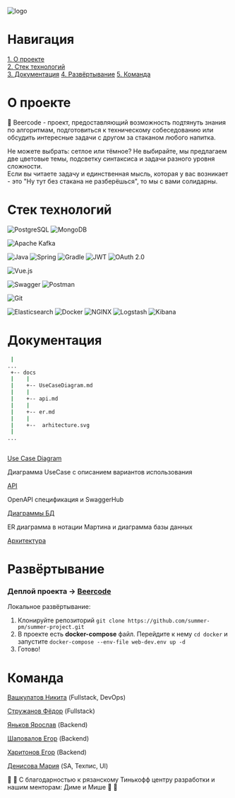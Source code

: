 ![logo](https://github.com/summer-pm/summer-project/blob/feature/docs/docs/pics/logo.png)

# Навигация
[1. О проекте](#description)    
[2. Стек технологий](#techstack)  
[3. Документация](#docs)
[4. Развёртывание](#deploy)
[5. Команда](#team) 


<a name="description"/>

# О проекте
:beer: Beercode - проект, предоставляющий возможность подтянуть знания по алгоритмам, подготовиться к техническому собеседованию  или обсудить интересные задачи с другом за стаканом любого напитка.

Не можете выбрать: сетлое или тёмное? Не выбирайте, мы предлагаем две цветовые темы, подсветку синтаксиса и задачи разного уровня сложности.  
Если вы читаете задачу и единственная мысль, которая у вас возникает - это "Ну тут без стакана не разберёшься", то мы с вами солидарны. 

<a name="techstack"/>

# Стек технологий

![PostgreSQL](https://img.shields.io/badge/PostgreSQL-steelblue?style=for-the-badge&logo=postgresql&logoColor=white) 
![MongoDB](https://img.shields.io/badge/MongoDB-white?style=for-the-badge&logo=mongodb&logoColor=green)

![Apache Kafka](https://img.shields.io/badge/Apache_Kafka-white?style=for-the-badge&logo=apachekafka&logoColor=black)

![Java](https://img.shields.io/badge/Java-white?style=for-the-badge)
![Spring](https://img.shields.io/badge/Spring-white?style=for-the-badge&logo=spring&logoColor=green)
![Gradle](https://img.shields.io/badge/Gradle-midnightblue?style=for-the-badge&logo=gradle&logoColor=white)
![JWT](https://img.shields.io/badge/JWT-white?style=for-the-badge)
![OAuth 2.0](https://img.shields.io/badge/OAuth_2.0-white?style=for-the-badge)

![Vue.js](https://img.shields.io/badge/Vue.js-grey?style=for-the-badge&logo=vuedotjs&logoColor=teal)

![Swagger](https://img.shields.io/badge/Swagger-greenyellow?style=for-the-badge&logo=swagger&logoColor=black)
![Postman](https://img.shields.io/badge/Postman-tomato?style=for-the-badge&logo=postman&logoColor=white)

![Git](https://img.shields.io/badge/Git-white?style=for-the-badge&logo=git&logoColor=red)

![Elasticsearch](https://img.shields.io/badge/Elasticsearch-white?style=for-the-badge&logo=elasticsearch&logoColor=yellow)
![Docker](https://img.shields.io/badge/Docker-darkblue?style=for-the-badge&logo=docker&logoColor=white)
![NGINX](https://img.shields.io/badge/NGINX-white?style=for-the-badge&logo=nginx&logoColor=green)
![Logstash](https://img.shields.io/badge/Logstash-white?style=for-the-badge&logo=logstash&logoColor=yellow)
![Kibana](https://img.shields.io/badge/Kibana-white?style=for-the-badge&logo=kibana&logoColor=hotpink)

<a name="docs"/>

# Документация

```bash
 |
...
 +-- docs
 |    |
 |    +-- UseCaseDiagram.md 
 |    |
 |    +-- api.md
 |    |
 |    +-- er.md
 |    |
 |    +--  arhitecture.svg
 |
...    
        
```
[Use Case Diagram](https://github.com/summer-pm/summer-project/blob/main/docs/UseCaseDiagram.md) 

Диаграмма UseCase с описанием вариантов использования

[API](https://github.com/summer-pm/summer-project/blob/main/docs/api.md) 

OpenAPI спецификация и SwaggerHub

[Диаграммы БД](https://github.com/summer-pm/summer-project/blob/main/docs/er.md) 

ER диаграмма в нотации Мартина и диаграмма базы данных

[Архитектура](https://github.com/summer-pm/summer-project/blob/feature/docs/docs/arhitecture.svg) 

<a name="deploy"/>

# Развёртывание
### Деплой проекта → **[Beercode](http://beercode.ru/)**

Локальное развёртывание:
1. Клонируйте репозиторий `git clone https://github.com/summer-pm/summer-project.git`
2. В проекте есть **docker-compose** файл. Перейдите к нему `cd docker` и запустите `docker-compose --env-file web-dev.env up -d`
3. Готово!


<a name="team"/>

# Команда

[Вашкулатов Никита](https://github.com/R3nnyWeb) (Fullstack, DevOps) 

[Стружанов Фёдор](https://github.com/fredisooon) (Fullstack) 

[Яньков Ярослав](https://github.com/honeyfuc) (Backend) 

[Шаповалов Егор](https://github.com/CHIKOTILA) (Backend) 

[Харитонов Егор](https://github.com/Egorchyk) (Backend) 

[Денисова Мария](https://github.com/DenisovaM) (SA, Техпис, UI)

:black_heart: :yellow_heart: С благодарностью к рязанскому Тинькофф центру разработки и нашим менторам: Диме и Мише :yellow_heart: :black_heart: 
